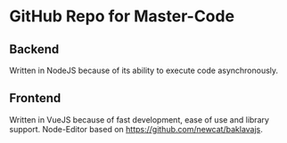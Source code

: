 # GitHub Repo for Master-Code

## Backend
Written in NodeJS because of its ability to execute code asynchronously.

## Frontend
Written in VueJS because of fast development, ease of use and library support. 
Node-Editor based on https://github.com/newcat/baklavajs.
